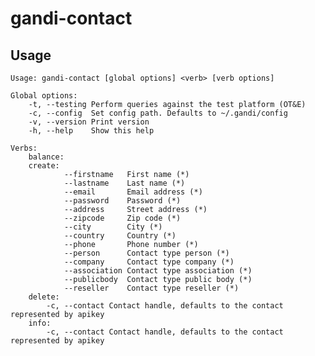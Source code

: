 gandi-contact
=====


## Usage
    Usage: gandi-contact [global options] <verb> [verb options]
    
    Global options:
        -t, --testing Perform queries against the test platform (OT&E)
        -c, --config  Set config path. Defaults to ~/.gandi/config
        -v, --version Print version
        -h, --help    Show this help
    
    Verbs:
        balance:
        create:
                --firstname   First name (*)
                --lastname    Last name (*)
                --email       Email address (*)
                --password    Password (*)
                --address     Street address (*)
                --zipcode     Zip code (*)
                --city        City (*)
                --country     Country (*)
                --phone       Phone number (*)
                --person      Contact type person (*)
                --company     Contact type company (*)
                --association Contact type association (*)
                --publicbody  Contact type public body (*)
                --reseller    Contact type reseller (*)
        delete:
            -c, --contact Contact handle, defaults to the contact represented by apikey
        info:
            -c, --contact Contact handle, defaults to the contact represented by apikey
    
